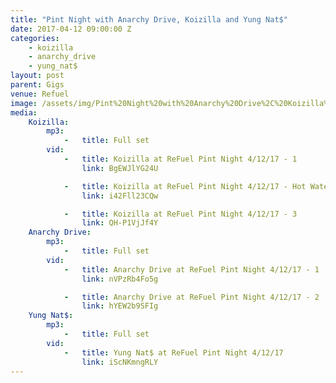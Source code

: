 ```yaml
---
title: "Pint Night with Anarchy Drive, Koizilla and Yung Nat$"
date: 2017-04-12 09:00:00 Z
categories:
    - koizilla
    - anarchy_drive
    - yung_nat$
layout: post
parent: Gigs
venue: Refuel
image: /assets/img/Pint%20Night%20with%20Anarchy%20Drive%2C%20Koizilla%20and%20Yung%20Nat%24/cover.jpg
media:
    Koizilla:
        mp3:
            -   title: Full set
        vid:
            -   title: Koizilla at ReFuel Pint Night 4/12/17 - 1
                link: BgEWJlYG24U

            -   title: Koizilla at ReFuel Pint Night 4/12/17 - Hot Water
                link: i42Fll23CQw

            -   title: Koizilla at ReFuel Pint Night 4/12/17 - 3
                link: QH-P1VjJf4Y
    Anarchy Drive:
        mp3:
            -   title: Full set
        vid: 
            -   title: Anarchy Drive at ReFuel Pint Night 4/12/17 - 1
                link: nVPzRb4Fo5g

            -   title: Anarchy Drive at ReFuel Pint Night 4/12/17 - 2
                link: hYEW2b9SFIg
    Yung Nat$:
        mp3:
            -   title: Full set
        vid:
            -   title: Yung Nat$ at ReFuel Pint Night 4/12/17
                link: iScNKmngRLY
---
```


